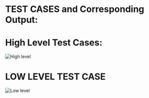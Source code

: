 # TEST CASES and Corresponding Output:
# High Level Test Cases:
 
![High level](https://user-images.githubusercontent.com/102905328/168310795-84180d39-7eac-414a-9d5d-d706003c17f9.JPG)
  
# LOW LEVEL TEST CASE
![Low level](https://user-images.githubusercontent.com/102905328/168311079-6fe54429-474e-4aa9-bb74-57cf29eb5e83.JPG)
